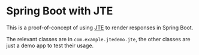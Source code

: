 # Spring Boot with JTE

This is a proof-of-concept of using [JTE](https://jte.gg) to render responses in Spring Boot.

The relevant classes are in `com.example.jtedemo.jte`, the other classes are just a demo app to test their usage.

